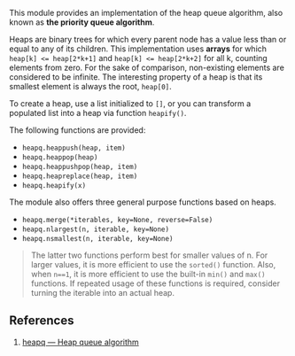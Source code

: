 This module provides an implementation of the heap queue algorithm, also known as **the priority queue algorithm**.

Heaps are binary trees for which every parent node has a value less than or equal to any of its children. This implementation uses **arrays** for which `heap[k] <= heap[2*k+1]` and `heap[k] <= heap[2*k+2]` for all k, counting elements from zero. For the sake of comparison, non-existing elements are considered to be infinite. The interesting property of a heap is that its smallest element is always the root, `heap[0]`.

To create a heap, use a list initialized to `[]`, or you can transform a populated list into a heap via function `heapify()`.

The following functions are provided:

- `heapq.heappush(heap, item)`
- `heapq.heappop(heap)`
- `heapq.heappushpop(heap, item)`
- `heapq.heapreplace(heap, item)`
- `heapq.heapify(x)`

The module also offers three general purpose functions based on heaps.

- `heapq.merge(*iterables, key=None, reverse=False)`
- `heapq.nlargest(n, iterable, key=None)`
- `heapq.nsmallest(n, iterable, key=None)`

> The latter two functions perform best for smaller values of n. For larger values, it is more efficient to use the `sorted()` function. Also, when `n==1`, it is more efficient to use the built-in `min()` and `max()` functions. If repeated usage of these functions is required, consider turning the iterable into an actual heap.

## References

1. [heapq — Heap queue algorithm](https://docs.python.org/3.7/library/heapq.html)
